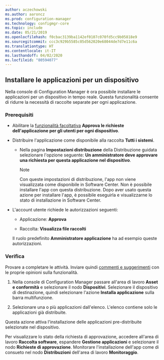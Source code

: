 ```yaml
---
author: aczechowski
ms.author: aaroncz
ms.prod: configuration-manager
ms.technology: configmgr-core
ms.topic: include
ms.date: 05/21/2019
ms.openlocfilehash: f0cbac3139ba1142ef0107c070fd5cc9b05818e9
ms.sourcegitcommit: ccc3c929b5585c05d562020e68044de7d7e11c6a
ms.translationtype: HT
ms.contentlocale: it-IT
ms.lasthandoff: 04/02/2020
ms.locfileid: "80594077"
---
```

## <a name="install-applications-for-a-device"></a><a name="bkmk_device-app"></a> Installare le applicazioni per un dispositivo

<!--4402180-->

Nella console di Configuration Manager è ora possibile installare le applicazioni per un dispositivo in tempo reale. Questa funzionalità consente di ridurre la necessità di raccolte separate per ogni applicazione.

### <a name="prerequisites"></a>Prerequisiti

- Abilitare la [funzionalità facoltativa](/sccm/core/servers/manage/install-in-console-updates#bkmk_options) **Approva le richieste dell'applicazione per gli utenti per ogni dispositivo**.  

- Distribuire l'applicazione come disponibile alla raccolta **Tutti i sistemi**.  

    - Nella pagina **Impostazioni distribuzione** della Distribuzione guidata selezionare l'opzione seguente: **Un amministratore deve approvare una richiesta per questa applicazione nel dispositivo**.  

        > [!Note]  
        > Con queste impostazioni di distribuzione, l'app non viene visualizzata come disponibile in Software Center. Non è possibile installare l'app con questa distribuzione. Dopo aver usato questa azione per installare l'app, è possibile eseguirla e visualizzarne lo stato di installazione in Software Center.

- L'account utente richiede le autorizzazioni seguenti:

    - Applicazione: **Approva**

    - Raccolta: **Visualizza file raccolti**

    Il ruolo predefinito **Amministratore applicazione** ha ad esempio queste autorizzazioni.

### <a name="try-it-out"></a>Verifica

Provare a completare le attività. Inviare quindi [commenti e suggerimenti](/sccm/core/understand/find-help#product-feedback) con le proprie opinioni sulla funzionalità.

1. Nella console di Configuration Manager passare all'area di lavoro **Asset e conformità** e selezionare il nodo **Dispositivi**. Selezionare il dispositivo di destinazione, quindi selezionare l'azione **Installa applicazione** sulla barra multifunzione.

1. Selezionare una o più applicazioni dall'elenco. L'elenco contiene solo le applicazioni già distribuite.

Questa azione attiva l'installazione delle applicazioni pre-distribuite selezionate nel dispositivo.

Per visualizzare lo stato della richiesta di approvazione, accedere all'area di lavoro **Raccolta software**, espandere **Gestione applicazioni** e selezionare il nodo **Richieste di approvazione**. Monitorare l'installazione dell'app come di consueto nel nodo **Distribuzioni** dell'area di lavoro **Monitoraggio**.
